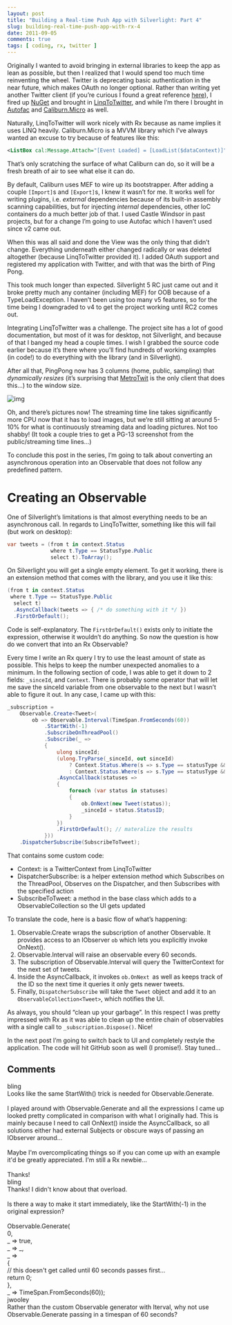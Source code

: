 ```yaml
---
layout: post
title: "Building a Real-time Push App with Silverlight: Part 4"
slug: building-real-time-push-app-with-rx-4
date: 2011-09-05
comments: true
tags: [ coding, rx, twitter ]
---
```

Originally I wanted to avoid bringing in external libraries to keep the app as lean as possible, but then I realized that I would spend too much time reinventing the wheel.  Twitter is deprecating basic authentication in the near future, which makes OAuth no longer optional.  Rather than writing yet another Twitter client (if you’re curious I found a great reference [here](http://chris.59north.com/post/2009/09/16/SilverTweet-e28093-Building-a-Silverlight-Twitter-client-part-1.aspx)), I fired up [NuGet](http://nuget.org/) and brought in [LinqToTwitter](http://linqtotwitter.codeplex.com/), and while I’m there I brought in [Autofac](http://code.google.com/p/autofac/) and [Caliburn.Micro](http://caliburnmicro.codeplex.com/) as well.

Naturally, LinqToTwitter will work nicely with Rx because as name implies it uses LINQ heavily.  Caliburn.Micro is a MVVM library which I’ve always wanted an excuse to try because of features like this:

``` xml
<ListBox cal:Message.Attach="[Event Loaded] = [LoadList($dataContext)]" />
```

That’s only scratching the surface of what Caliburn can do, so it will be a fresh breath of air to see what else it can do.

By default, Caliburn uses MEF to wire up its bootstrapper.  After adding a couple `[Import]`s and `[Export]`s, I knew it wasn’t for me.  It works well for writing plugins, i.e. *external* dependencies because of its built-in assembly scanning capabilities, but for injecting *internal* dependencies, other IoC containers do a much better job of that.  I used Castle Windsor in past projects, but for a change I’m going to use Autofac which I haven’t used since v2 came out.

When this was all said and done the View was the only thing that didn’t change.  Everything underneath either changed radically or was deleted altogether (because LinqToTwitter provided it).  I added OAuth support and registered my application with Twitter, and with that was the birth of Ping Pong.

This took much longer than expected.  Silverlight 5 RC just came out and it broke pretty much any container (including MEF) for OOB because of a TypeLoadException.  I haven’t been using too many v5 features, so for the time being I downgraded to v4 to get the project working until RC2 comes out.

Integrating LinqToTwitter was a challenge.  The project site has a lot of good documentation, but most of it was for desktop, not Silverlight, and because of that I banged my head a couple times.  I wish I grabbed the source code earlier because it’s there where you’ll find hundreds of working examples (in code!) to do everything with the library (and in Silverlight).

After all that, PingPong now has 3 columns (home, public, sampling) that *dynamically resizes* (it’s surprising that [MetroTwit](http://metrotwit.com) is the only client that does this...) to the window size.

![img](http://lh4.ggpht.com/-f1uQ63FwyoI/TmU-fK3WfQI/AAAAAAAAAGc/Y26EvwnXy_4/image_thumb%25255B15%25255D.png?imgmax=800)

Oh, and there’s pictures now!  The streaming time line takes significantly more CPU now that it has to load images, but we’re still sitting at around 5-10% for what is continuously streaming data and loading pictures.  Not too shabby!  (It took a couple tries to get a PG-13 screenshot from the public/streaming time lines...)

To conclude this post in the series, I’m going to talk about converting an asynchronous operation into an Observable that does not follow any predefined pattern.

# Creating an Observable

One of Silverlight’s limitations is that almost everything needs to be an asynchronous call.  In regards to LinqToTwitter, something like this will fail (but work on desktop):

``` csharp
var tweets = (from t in context.Status
              where t.Type == StatusType.Public
              select t).ToArray();
```

On Silverlight you will get a single empty element.  To get it working, there is an extension method that comes with the library, and you use it like this:

``` csharp
(from t in context.Status
 where t.Type == StatusType.Public
  select t)
  .AsyncCallback(tweets => { /* do something with it */ })
  .FirstOrDefault();
```

Code is self-explanatory.  The `FirstOrDefault()` exists only to initiate the expression, otherwise it wouldn’t do anything.  So now the question is how do we convert that into an Rx Observable?

Every time I write an Rx query I try to use the least amount of state as possible.  This helps to keep the number unexpected anomalies to a minimum.  In the following section of code, I was able to get it down to 2 fields: `_sinceId`, and `Context`.  There is probably some operator that will let me save the sinceId variable from one observable to the next but I wasn’t able to figure it out.  In any case, I came up with this:

``` csharp
_subscription =
    Observable.Create<Tweet>(
        ob => Observable.Interval(TimeSpan.FromSeconds(60))
            .StartWith(-1)
            .SubscribeOnThreadPool()
            .Subscribe(_ =>
            {
                ulong sinceId;
                (ulong.TryParse(_sinceId, out sinceId)
                    ? Context.Status.Where(s => s.Type == statusType && s.Count == 200)
                    : Context.Status.Where(s => s.Type == statusType && s.Count == 200 && s.SinceID == sinceId))
                .AsyncCallback(statuses =>
                {
                    foreach (var status in statuses)
                    {
                        ob.OnNext(new Tweet(status));
                        _sinceId = status.StatusID;
                    }
                })
                .FirstOrDefault(); // materalize the results
            }))
    .DispatcherSubscribe(SubscribeToTweet);
```

That contains some custom code:

* Context:  is a TwitterContext from LinqToTwitter 
* DispatcherSubscribe:  is a helper extension method which Subscribes on the ThreadPool, Observes on the Dispatcher, and then Subscribes with the specified action 
* SubscribeToTweet: a method in the base class which adds to a ObservableCollection so the UI gets updated

To translate the code, here is a basic flow of what’s happening:

1. Observable.Create wraps the subscription of another Observable.  It provides access to an IObserver `ob` which lets you explicitly invoke OnNext().
2. Observable.Interval will raise an observable every 60 seconds.
3. The subscription of Observable.Interval will query the TwitterContext for the next set of tweets.
4. Inside the AsyncCallback, it invokes `ob.OnNext `as well as keeps track of the ID so the next time it queries it only gets newer tweets.
5. Finally, `DispatcherSubscribe` will take the `Tweet` object and add it to an `ObservableCollection<Tweet>`, which notifies the UI.

As always, you should “clean up your garbage”.  In this respect I was pretty impressed with Rx as it was able to clean up the entire chain of observables with a single call to `_subscription.Dispose()`.  Nice!

In the next post I’m going to switch back to UI and completely restyle the application.  The code will hit GitHub soon as well (I promise!).  Stay tuned...

<h2>Comments</h2>
<div class='comments'>
<div class='comment'>
<div class='author'>bling</div>
<div class='content'>
Looks like the same StartWith() trick is needed for Observable.Generate.<br /><br />I played around with Observable.Generate and all the expressions I came up looked pretty complicated in comparison with what I originally had.  This is mainly because I need to call OnNext() inside the AsyncCallback, so all solutions either had external Subjects or obscure ways of passing an IObserver around...<br /><br />Maybe I&#39;m overcomplicating things so if you can come up with an example it&#39;d be greatly appreciated.  I&#39;m still a Rx newbie...<br /><br />Thanks!</div>
</div>
<div class='comment'>
<div class='author'>bling</div>
<div class='content'>
Thanks!  I didn&#39;t know about that overload.<br /><br />Is there a way to make it start immediately, like the StartWith(-1) in the original expression?<br /><br />Observable.Generate(<br />   0, <br />   _ =&gt; true,<br />   _ =&gt; _,<br />   _ =&gt;<br />   {<br />     // this doesn&#39;t get called until 60 seconds passes first...<br />     return 0;<br />   }, <br />   _ =&gt; TimeSpan.FromSeconds(60));</div>
</div>
<div class='comment'>
<div class='author'>jwooley</div>
<div class='content'>
Rather than the custom Observable generator with Iterval, why not use Observable.Generate passing in a timespan of 60 seconds?</div>
</div>
</div>
